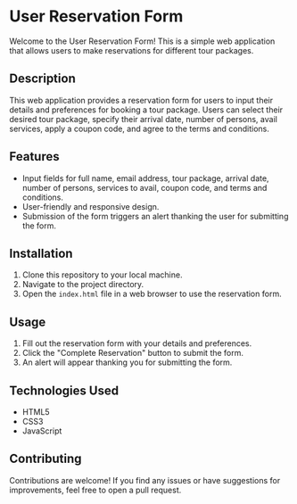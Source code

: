 # User Reservation Form

Welcome to the User Reservation Form! This is a simple web application that allows users to make reservations for different tour packages.


## Description

This web application provides a reservation form for users to input their details and preferences for booking a tour package. Users can select their desired tour package, specify their arrival date, number of persons, avail services, apply a coupon code, and agree to the terms and conditions.

## Features

- Input fields for full name, email address, tour package, arrival date, number of persons, services to avail, coupon code, and terms and conditions.
- User-friendly and responsive design.
- Submission of the form triggers an alert thanking the user for submitting the form.


## Installation

1. Clone this repository to your local machine.
2. Navigate to the project directory.
3. Open the `index.html` file in a web browser to use the reservation form.

## Usage

1. Fill out the reservation form with your details and preferences.
2. Click the "Complete Reservation" button to submit the form.
3. An alert will appear thanking you for submitting the form.

## Technologies Used

- HTML5
- CSS3
- JavaScript

## Contributing

Contributions are welcome! If you find any issues or have suggestions for improvements, feel free to open a pull request.


